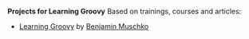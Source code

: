 **Projects for Learning Groovy**
Based on trainings, courses and articles:

 - [Learning Groovy](https://www.linkedin.com/learning/learning-groovy) by [Benjamin Muschko](https://www.linkedin.com/learning/instructors/benjamin-muschko)